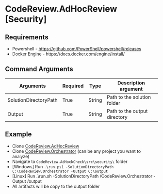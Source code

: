 # CodeReview.AdHocReview [Security]

## Requirements

- Powershell - https://github.com/PowerShell/powershell/releases
- Docker Engine - https://docs.docker.com/engine/install/

## Command Arguments

| Arguments             | Required | Type   | Description argument               |
|-----------------------|----------|--------|------------------------------------|
| SolutionDirectoryPath | True     | String | Path to the solution folder        |
| Output                | True     | String | Path to the output directory       |

## Example

- Clone [CodeReview.AdHocReview](https://github.com/GodelTech/CodeReview.AdHocReview)
- Clone [CodeReview.Orchestrator](https://github.com/GodelTech/CodeReview.Orchestrator) (can be any project you want to analyze)
- Navigate to `CodeReview.AdHockCheck\src\security\` folder
- [Windows] Run `.\run.ps1 -SolutionDirectoryPath C:\CodeReview.Orchestrator -Output C:\output`
- [Linux] Run .\run.sh -SolutionDirectoryPath /CodeReview.Orchestrator -Output /output
- All artifacts will be copy to the output folder 